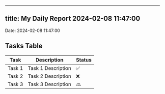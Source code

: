 
---
title: My Daily Report 2024-02-08 11:47:00
---

Date: 2024-02-08 11:47:00

## Tasks Table

| Task | Description | Status |
|------|-------------|--------|
| Task 1 | Task 1 Description | ✅ |
| Task 2 | Task 2 Description | ❌ |
| Task 3 | Task 3 Description | 🔜 |
